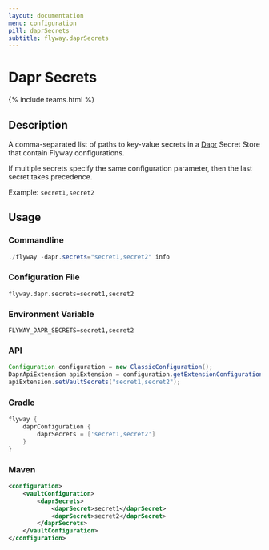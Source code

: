 ```yaml
---
layout: documentation
menu: configuration
pill: daprSecrets
subtitle: flyway.daprSecrets
---
```


# Dapr Secrets
{% include teams.html %}

## Description
A comma-separated list of paths to key-value secrets in a
[Dapr](https://docs.dapr.io/developing-applications/building-blocks/secrets/secrets-overview/) Secret Store that contain 
Flyway configurations. 

If multiple secrets specify the same configuration parameter, then the last secret takes precedence.

Example: `secret1,secret2`

## Usage

### Commandline
```powershell
./flyway -dapr.secrets="secret1,secret2" info
```

### Configuration File
```properties
flyway.dapr.secrets=secret1,secret2
```

### Environment Variable
```properties
FLYWAY_DAPR_SECRETS=secret1,secret2
```

### API
```java
Configuration configuration = new ClassicConfiguration();
DaprApiExtension apiExtension = configuration.getExtensionConfiguration(DaprApiExtension.class);
apiExtension.setVaultSecrets("secret1,secret2");
```

### Gradle
```groovy
flyway {
    daprConfiguration {
        daprSecrets = ['secret1,secret2']
    }
}
```

### Maven
```xml
<configuration>
    <vaultConfiguration>
        <daprSecrets>
            <daprSecret>secret1</daprSecret>
            <daprSecret>secret2</daprSecret>
        </daprSecrets>
    </vaultConfiguration>
</configuration>
```
